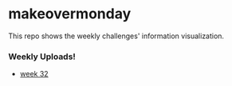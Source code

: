 # makeovermonday
This repo shows the weekly challenges' information visualization.

### Weekly Uploads!

- [week 32](https://github.com/npaganini/infovis/blob/master/makeovermonday/Screen%20Shot%202019-08-13%20at%2012.11.07.png)


